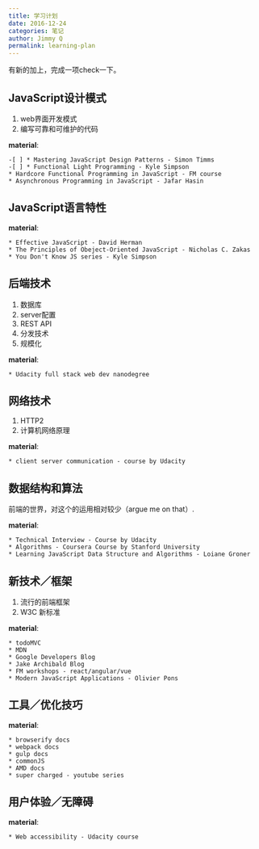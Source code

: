 ```yaml
---
title: 学习计划
date: 2016-12-24
categories: 笔记
author: Jimmy Q
permalink: learning-plan
---
```


有新的加上，完成一项check一下。

## JavaScript设计模式

1. web界面开发模式
2. 编写可靠和可维护的代码

__material__: 

    -[ ] * Mastering JavaScript Design Patterns - Simon Timms
    -[ ] * Functional Light Programming - Kyle Simpson
    * Hardcore Functional Programming in JavaScript - FM course
    * Asynchronous Programming in JavaScript - Jafar Hasin

## JavaScript语言特性

__material__: 

    * Effective JavaScript - David Herman
    * The Principles of Obeject-Oriented JavaScript - Nicholas C. Zakas
    * You Don't Know JS series - Kyle Simpson

## 后端技术

1. 数据库
2. server配置
3. REST API
4. 分发技术
5. 规模化

__material__: 

    * Udacity full stack web dev nanodegree

## 网络技术

1. HTTP2
2. 计算机网络原理

__material__: 

    * client server communication - course by Udacity

## 数据结构和算法

前端的世界，对这个的运用相对较少（argue me on that）.

__material__: 

    * Technical Interview - Course by Udacity
    * Algorithms - Coursera Course by Stanford University
    * Learning JavaScript Data Structure and Algorithms - Loiane Groner

## 新技术／框架

1. 流行的前端框架
2. W3C 新标准

__material__: 

    * todoMVC
    * MDN
    * Google Developers Blog
    * Jake Archibald Blog
    * FM workshops - react/angular/vue
    * Modern JavaScript Applications - Olivier Pons

## 工具／优化技巧

__material__: 

    * browserify docs
    * webpack docs
    * gulp docs
    * commonJS
    * AMD docs
    * super charged - youtube series

## 用户体验／无障碍

__material__: 

    * Web accessibility - Udacity course